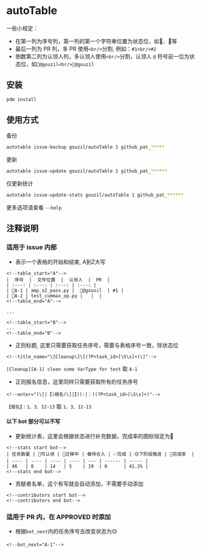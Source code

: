 # autoTable

一些小规定：
* 在第一列为序号列，第一列的第一个字符串位置为状态位，如🚧、🔵等
* 最后一列为 PR 列，多 PR 使用`<br/>`分割, 例如：`#1<br/>#2`
* 倒数第二列为认领人列，多认领人使用`<br/>`分割，认领人 `@` 符号前一位为状态位，如`🚧@gouzil<br/>🔵@gouzil`

## 安装

```bash
pdm install
```

## 使用方式

备份

```bash
autotable issue-backup gouzil/autoTable 1 github_pat_*****
```

更新

```bash
autotable issue-update gouzil/autoTable 1 github_pat_******
```

仅更新统计

```bash
autotable issue-update-stats gouzil/autoTable 1 github_pat_******
```

更多选项请查看 `--help`

## 注释说明

### 适用于 issue 内部
* 表示一个表格的开始和结束, A到Z大写
```
<!--table_start="A"-->
|  序号  |  文件位置  |  认领人  |  PR  |
| :---: | :---: | :---: | :---: |
| 🚧A-1 | amp_o2_pass.py |  🚧@gouzil  | #1 |
| 🔵A-2 | test_cummax_op.py |   |  |
<!--table_end="A"-->

...

<!--table_start="B"-->
...
<!--table_end="B"-->
```

* 正则标题, 这里只需要获取任务序号，需要与表格序号一致，除状态位

```
<!--title_name="\[Cleanup\]\[(?P<task_id>[\S\s]+)\]"-->
```

`[Cleanup][A-1] clean some VarType for test` 取 `A-1`


* 正则报名信息，这里同样只需要获取所有的任务序号

```
<!--enter="(\[|【)报名(\]|】)(:|：)(?P<task_id>[\S\s]+)"-->
```

`【报名】：1、3、12-13` 取 `1、3、12-13`

#### 以下 bot 部分可以不写

* 更新统计表，这里会根据状态进行补充数据，完成率的图标恒定为🏁
```
<!--stats start bot-->
| 任务数量 | 🔵可认领 | 🚧迁移中 | 🟢待合入 | ✅完成 | 🟡下阶段推进 | 🏁完成率  |
| ---- | ---- | ---- | ---- | --- | ------ | ----- |
| 46   | 8    | 14   | 5    | 19  | 0      | 41.3% |
<!--stats end bot-->
```

* 贡献者名单，这个有写就会自动添加，不需要手动添加
```
<!--contributors start bot-->
<!--contributors end bot-->
```

### 适用于 PR 内，在 APPROVED 时添加

* 根据`bot_next`内的任务序号去改变状态为🟡
```
<!--bot_next="A-1"-->
```


